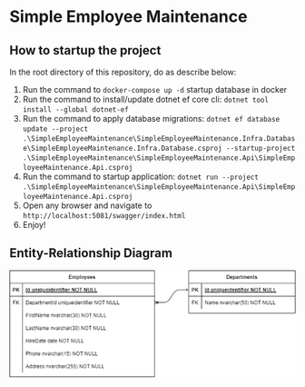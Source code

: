 # Simple Employee Maintenance

## How to startup the project

In the root directory of this repository, do as describe below:
 1. Run the command to `docker-compose up -d` startup database in docker
 2. Run the command to install/update dotnet ef core cli: `dotnet tool install --global dotnet-ef`
 3. Run the command to apply database migrations: `dotnet ef database update --project .\SimpleEmployeeMaintenance\SimpleEmployeeMaintenance.Infra.Database\SimpleEmployeeMaintenance.Infra.Database.csproj --startup-project .\SimpleEmployeeMaintenance\SimpleEmployeeMaintenance.Api\SimpleEmployeeMaintenance.Api.csproj`
 4. Run the command to startup application: `dotnet run --project .\SimpleEmployeeMaintenance\SimpleEmployeeMaintenance.Api\SimpleEmployeeMaintenance.Api.csproj`
 5. Open any browser and navigate to `http://localhost:5081/swagger/index.html`
 6. Enjoy!

## Entity-Relationship Diagram
<img src="./ERD.drawio.png">